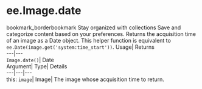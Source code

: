 
#  ee.Image.date 
bookmark_borderbookmark Stay organized with collections  Save and categorize content based on your preferences.
Returns the acquisition time of an image as a Date object. This helper function is equivalent to `ee.Date(image.get('system:time_start'))`. 
Usage| Returns  
---|---  
`Image.date()`| Date  
Argument| Type| Details  
---|---|---  
this: `image`| Image| The image whose acquisition time to return.  
